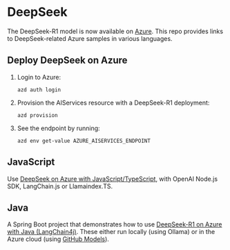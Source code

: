 # DeepSeek

The DeepSeek-R1 model is now available on [Azure](https://azure.microsoft.com/blog/deepseek-r1-is-now-available-on-azure-ai-foundry-and-github/). This repo provides links to DeepSeek-related Azure samples in various languages.

## Deploy DeepSeek on Azure

1. Login to Azure:

    ```shell
    azd auth login
    ```

2. Provision the AIServices resource with a DeepSeek-R1 deployment:

    ```shell
    azd provision
    ```

3. See the endpoint by running:

    ```shell
    azd env get-value AZURE_AISERVICES_ENDPOINT
    ```

## JavaScript

Use [DeepSeek on Azure with JavaScript/TypeScript](https://github.com/Azure-Samples/deepseek-azure-javascript), with OpenAI Node.js SDK, LangChain.js or Llamaindex.TS.

## Java

A Spring Boot project that demonstrates how to use [DeepSeek-R1 on Azure with Java (LangChain4j)](https://github.com/Azure-Samples/DeepSeek-on-Azure-with-LangChain4j). These either run locally (using Ollama) or in the Azure cloud (using [GitHub Models](https://github.blog/changelog/2025-01-29-deepseek-r1-is-now-available-in-github-models-public-preview/)).

